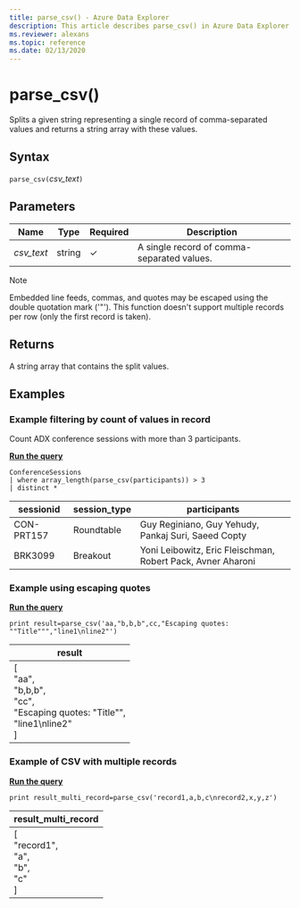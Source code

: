 ```yaml
---
title: parse_csv() - Azure Data Explorer
description: This article describes parse_csv() in Azure Data Explorer.
ms.reviewer: alexans
ms.topic: reference
ms.date: 02/13/2020
---
```

# parse_csv()

Splits a given string representing a single record of comma-separated values and returns a string array with these values.

## Syntax

`parse_csv(`*csv_text*`)`

## Parameters

| Name | Type | Required | Description |
| -- | -- | -- | -- |
| *csv_text* | string | &check; | A single record of comma-separated values. |

> [!NOTE]
> Embedded line feeds, commas, and quotes may be escaped using the double quotation mark ('"').
This function doesn't support multiple records per row (only the first record is taken).

## Returns

A string array that contains the split values.

## Examples

### Example filtering by count of values in record

Count ADX conference sessions with more than 3 participants.

[**Run the query**](https://dataexplorer.azure.com/clusters/help/databases/Samples?query=H4sIAAAAAAAAA3POz0tLLUrNS04NTi0uzszPK+aqUSjPAAopJBYVJVbG56TmpZdkaBQkFhWnxicXl4FYJZnJmQWJeSXFmpoKdgrGQB0pmcUlmXnJJQpaAB0oOCtRAAAA)

```kusto
ConferenceSessions
| where array_length(parse_csv(participants)) > 3
| distinct *
```

|sessionid|session_type|participants|
|--|--|--|
|CON-PRT157|Roundtable|Guy Reginiano, Guy Yehudy, Pankaj Suri, Saeed Copty|
|BRK3099|Breakout|Yoni Leibowitz, Eric Fleischman, Robert Pack, Avner Aharoni|

### Example using escaping quotes

[**Run the query**](https://dataexplorer.azure.com/clusters/help/databases/Samples?query=H4sIAAAAAAAAAxXFMQqAMAwF0KuUv1Qhi46CozdwFCSWIIVSa5N6fpU3vFJjNldFW7K5cFXZgz6dZyYc9AGFQFg0cIn5dHe7THRywBotCQBCilmGLf+N8P0LWIqWMVMAAAA=)

```kusto
print result=parse_csv('aa,"b,b,b",cc,"Escaping quotes: ""Title""","line1\nline2"')
```

|result|
|---|
|[<br>  "aa",<br>  "b,b,b",<br>  "cc",<br>  "Escaping quotes: \"Title\"",<br>  "line1\nline2"<br>]|

### Example of CSV with multiple records

[**Run the query**](https://dataexplorer.azure.com/clusters/help/databases/Samples?query=H4sIAAAAAAAAAysoyswrUShKLS7NKYnPBRKZ8UWpyflFKbYFiUXFqfHJxWUa6hARQ51EnSSd5Jg8CNdIp0KnUqdKXRMAyO6RzEMAAAA=)

```kusto
print result_multi_record=parse_csv('record1,a,b,c\nrecord2,x,y,z')
```

|result_multi_record|
|---|
|[<br>  "record1",<br>  "a",<br>  "b",<br>  "c"<br>]|
